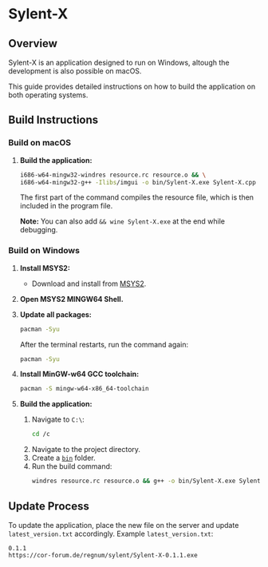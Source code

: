 # Sylent-X

## Overview

Sylent-X is an application designed to run on Windows, altough the development is also possible on macOS.

This guide provides detailed instructions on how to build the application on both operating systems.

## Build Instructions

### Build on macOS

1. **Build the application:**
    ```sh
    i686-w64-mingw32-windres resource.rc resource.o && \
    i686-w64-mingw32-g++ -Ilibs/imgui -o bin/Sylent-X.exe Sylent-X.cpp libs/imgui/imgui.cpp libs/imgui/imgui_draw.cpp libs/imgui/imgui_widgets.cpp libs/imgui/imgui_tables.cpp includes/md5/md5.cpp resource.o -lurlmon -lwininet -ld3d9 -ldwmapi -static -mwindows && wine bin/Sylent-X.exe
    ```

    The first part of the command compiles the resource file, which is then included in the program file.

    **Note:** You can also add `&& wine Sylent-X.exe` at the end while debugging.

### Build on Windows

1. **Install MSYS2:**
    - Download and install from [MSYS2](https://www.msys2.org/).

2. **Open MSYS2 MINGW64 Shell.**

3. **Update all packages:**
    ```sh
    pacman -Syu
    ```
    After the terminal restarts, run the command again:
    ```sh
    pacman -Syu
    ```

4. **Install MinGW-w64 GCC toolchain:**
    ```sh
    pacman -S mingw-w64-x86_64-toolchain
    ```

5. **Build the application:**
    1. Navigate to `C:\`:
        ```sh
        cd /c
        ```
    2. Navigate to the project directory.
    3. Create a [`bin`](command:_github.copilot.openRelativePath?%5B%7B%22scheme%22%3A%22file%22%2C%22authority%22%3A%22%22%2C%22path%22%3A%22%2FUsers%2Fjoshua2504%2FProjekte%2FSylent-X%2Fbin%22%2C%22query%22%3A%22%22%2C%22fragment%22%3A%22%22%7D%2C%222b759d69-5410-4d40-a098-c12a87cc9835%22%5D "/Users/joshua2504/Projekte/Sylent-X/bin") folder.
    4. Run the build command:
        ```sh
        windres resource.rc resource.o && g++ -o bin/Sylent-X.exe Sylent-X.cpp libs/imgui/imgui.cpp libs/imgui/imgui_draw.cpp libs/imgui/imgui_widgets.cpp libs/imgui/imgui_tables.cpp includes/md5/md5.cpp resource.o -lurlmon -lwininet -ld3d9 -ldwmapi -static -mwindows && ./bin/Sylent-X.exe
        ```

## Update Process

To update the application, place the new file on the server and update `latest_version.txt` accordingly. Example `latest_version.txt`:

```
0.1.1
https://cor-forum.de/regnum/sylent/Sylent-X-0.1.1.exe
```
